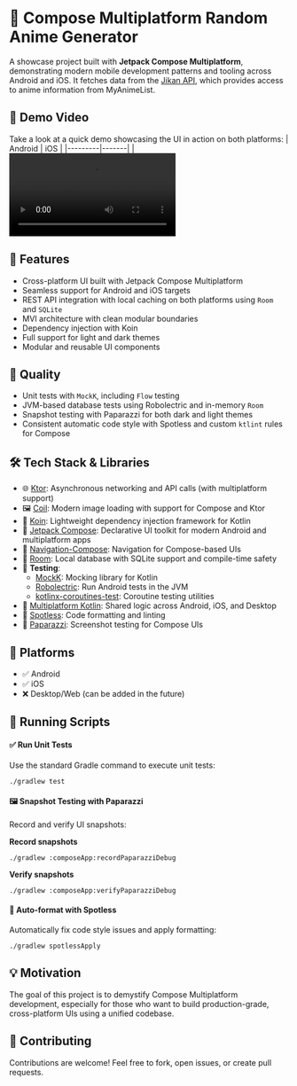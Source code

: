 # 🎲 Compose Multiplatform Random Anime Generator

A showcase project built with **Jetpack Compose Multiplatform**, demonstrating modern mobile development patterns and tooling across Android and iOS. It fetches data from the [Jikan API](https://jikan.moe), which provides access to anime information from MyAnimeList.

## 🎥 Demo Video
Take a look at a quick demo showcasing the UI in action on both platforms:
| Android | iOS |
|---------|-------|
| <video src="https://github.com/user-attachments/assets/22b4d2e0-8193-4f8b-9c4c-b5a0f1e38e5c" /> | <video src="https://github.com/user-attachments/assets/08b021c9-86de-4674-81cc-f3ed7843f717" /> |

## 🚀 Features
- Cross-platform UI built with Jetpack Compose Multiplatform
- Seamless support for Android and iOS targets
- REST API integration with local caching on both platforms using `Room` and `SQLite`
- MVI architecture with clean modular boundaries
- Dependency injection with Koin
- Full support for light and dark themes
- Modular and reusable UI components

## 🌱 Quality
- Unit tests with `MockK`, including `Flow` testing
- JVM-based database tests using Robolectric and in-memory `Room`
- Snapshot testing with Paparazzi for both dark and light themes
- Consistent automatic code style with Spotless and custom `ktlint` rules for Compose

## 🛠️ Tech Stack & Libraries
- 🌐 [Ktor](https://github.com/ktorio/ktor): Asynchronous networking and API calls (with multiplatform support)
- 🖼️ [Coil](https://github.com/coil-kt/coil): Modern image loading with support for Compose and Ktor
- 🧬 [Koin](https://insert-koin.io/): Lightweight dependency injection framework for Kotlin
- 🧩 [Jetpack Compose](https://developer.android.com/jetpack/compose): Declarative UI toolkit for modern Android and multiplatform apps
- 🧭 [Navigation-Compose](https://developer.android.com/jetpack/compose/navigation): Navigation for Compose-based UIs
- 💾 [Room](https://developer.android.com/training/data-storage/room): Local database with SQLite support and compile-time safety
- 🧪 **Testing**:
  - [MockK](https://mockk.io/): Mocking library for Kotlin
  - [Robolectric](http://robolectric.org/): Run Android tests in the JVM
  - [kotlinx-coroutines-test](https://github.com/Kotlin/kotlinx.coroutines): Coroutine testing utilities
- 🧱 [Multiplatform Kotlin](https://kotlinlang.org/docs/multiplatform.html): Shared logic across Android, iOS, and Desktop
- 🧼 [Spotless](https://github.com/diffplug/spotless): Code formatting and linting
- 📸 [Paparazzi](https://github.com/cashapp/paparazzi): Screenshot testing for Compose UIs

## 📱 Platforms
- ✅ Android
- ✅ iOS
- ❌ Desktop/Web (can be added in the future)

## 🧪 Running Scripts

#### ✅ Run Unit Tests

Use the standard Gradle command to execute unit tests:

    ./gradlew test

#### 🖼️ Snapshot Testing with Paparazzi

Record and verify UI snapshots:

**Record snapshots**
    
    ./gradlew :composeApp:recordPaparazziDebug

**Verify snapshots**
    
    ./gradlew :composeApp:verifyPaparazziDebug

#### 🧼 Auto-format with Spotless

Automatically fix code style issues and apply formatting:

    ./gradlew spotlessApply


## 💡 Motivation
The goal of this project is to demystify Compose Multiplatform development, especially for those who want to build production-grade, cross-platform UIs using a unified codebase.

## 🙌 Contributing
Contributions are welcome! Feel free to fork, open issues, or create pull requests.
